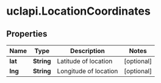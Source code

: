 # uclapi.LocationCoordinates

## Properties

Name | Type | Description | Notes
------------ | ------------- | ------------- | -------------
**lat** | **String** | Latitude of location | [optional] 
**lng** | **String** | Longitude of location | [optional] 


